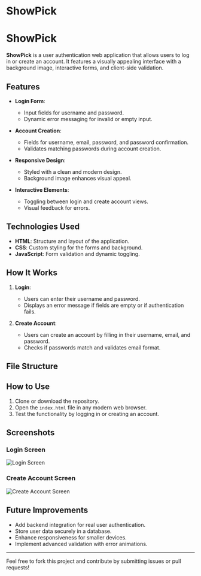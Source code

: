 # ShowPick
# ShowPick

**ShowPick** is a user authentication web application that allows users to log in or create an account. It features a visually appealing interface with a background image, interactive forms, and client-side validation.

## Features

- **Login Form**: 
  - Input fields for username and password.
  - Dynamic error messaging for invalid or empty input.
  
- **Account Creation**: 
  - Fields for username, email, password, and password confirmation.
  - Validates matching passwords during account creation.
  
- **Responsive Design**:
  - Styled with a clean and modern design.
  - Background image enhances visual appeal.

- **Interactive Elements**:
  - Toggling between login and create account views.
  - Visual feedback for errors.

## Technologies Used

- **HTML**: Structure and layout of the application.
- **CSS**: Custom styling for the forms and background.
- **JavaScript**: Form validation and dynamic toggling.

## How It Works

1. **Login**:
   - Users can enter their username and password.
   - Displays an error message if fields are empty or if authentication fails.

2. **Create Account**:
   - Users can create an account by filling in their username, email, and password.
   - Checks if passwords match and validates email format.

## File Structure


## How to Use

1. Clone or download the repository.
2. Open the `index.html` file in any modern web browser.
3. Test the functionality by logging in or creating an account.

## Screenshots

### Login Screen
![Login Screen](https://prnt.sc/bt_Bhy0_m7qD/300x400?text=Login+Screen)

### Create Account Screen
![Create Account Screen](https://via.placeholder.com/300x400?text=Create+Account+Screen)

## Future Improvements

- Add backend integration for real user authentication.
- Store user data securely in a database.
- Enhance responsiveness for smaller devices.
- Implement advanced validation with error animations.


---

Feel free to fork this project and contribute by submitting issues or pull requests!
